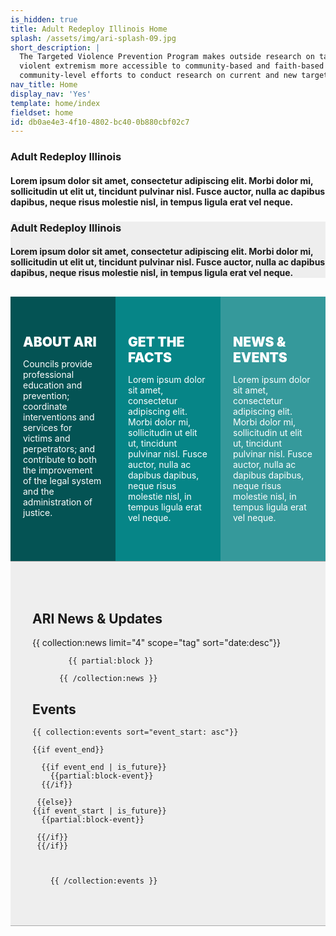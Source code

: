 ```yaml
---
is_hidden: true
title: Adult Redeploy Illinois Home
splash: /assets/img/ari-splash-09.jpg
short_description: |
  The Targeted Violence Prevention Program makes outside research on targeted violence prevention and countering
  violent extremism more accessible to community-based and faith-based organizations. TVPP can also partner with
  community-level efforts to conduct research on current and new targeted violence prevention programs.
nav_title: Home
display_nav: 'Yes'
template: home/index
fieldset: home
id: db0ae4e3-4f10-4802-bc40-0b880cbf02c7
---
```


<style>
  .bootstrap-select {
    font-family: 'Lato', sans-serif;
    font-weight: 900 !important;
    font-size: 18px !important;
}
.bootstrap-select.btn-group .dropdown-menu {
    font-size: 14px;
    font-family: 'Lato', sans-serif;
    font-weight: 700 !important;
}
.factsheet {display: none}

.nav>li {
    font-family: 'Lato', sans-serif;
    font-weight: 900;
    text-transform: uppercase;
}
.nav>li>a {
    position: relative;
    display: block;
    padding: 10px 15px;
    color: #aaa;
}

/* .nav-tabs>li.active>a, .nav-tabs>li.active>a:focus, .nav-tabs>li.active>a:hover {
    color: #068587;
    cursor: default;
    background-color: #fff;
    border: 1px solid #ddd;
    border-bottom-color: transparent;
}

.tab-pane {padding: 30px 10px 30px 10px}

.tab-panel {padding-right: 25px} */

.col-hero1 {
    background: #045354;
    color: #fff
}

.col-hero2 {
    background: #068587;
    color: #fff
}

.col-hero3 {
    background: #35999B;
    color: #fff
}

.col-hero1 .flex-content,.col-hero2 .flex-content,.col-hero3 .flex-content {
    padding: 20px 10px 20px 10px
}

@media screen and (min-width: 768px) {
    .equal,.equal>div[class*='col-'] {
        display:-webkit-box;
        display: -moz-box;
        display: -ms-flexbox;
        display: -webkit-flex;
        display: flex;
        flex: 1 0 auto
    }
}

.eqWrap {
    display: flex
}

.eq {
    padding: 10px
}

.equalHW {
    flex: 1
}

.equalHMWrap {
    justify-content: space-between
}

.equalHM {
    width: 32%
}

.equalHMRWrap {
    justify-content: space-between;
    flex-wrap: wrap
}

.equalHMR {
    width: 32%;
    margin-bottom: 2%
}

.equalHMVWrap {
    flex-wrap: wrap
}

.equalHMV {
    width: 32%;
    margin: 1%
}

.equalHMV:nth-of-type(3n) {
    margin-right: 0
}

.equalHMV:nth-of-type(3n+1) {
    margin-left: 0
}

@media (min-width: 768px) {
  .table-row {
    display: table;
    table-layout: fixed;
  }

  .table-row [class^="col-"] {
    display: table-cell;
    float: none;
  }
}


</style>

<!-- Splash image -->

<div class="homeHero hidden-sm hidden-xs" {{if get:splash}}style="background-image: url('/assets/img/ari-splash-0{{get:splash}}.jpg');"{{else}}style="background-image: url({{splash}});"{{/if}}>
  <div class="homeHeader">
    <h3> Adult Redeploy Illinois</h3>
    <h4> Lorem ipsum dolor sit amet, consectetur adipiscing elit. Morbi dolor mi, sollicitudin ut elit ut, tincidunt pulvinar nisl. Fusce auctor, nulla ac dapibus dapibus, neque risus molestie nisl, in tempus ligula erat vel neque.</h4>
  </div>
</div>

<div style="background: #eee" class="homeHero mobile hidden-md hidden-lg">
  <div class="text-center">
    <h3> Adult Redeploy Illinois</h3>
    <h4> Lorem ipsum dolor sit amet, consectetur adipiscing elit. Morbi dolor mi, sollicitudin ut elit ut, tincidunt pulvinar nisl. Fusce auctor, nulla ac dapibus dapibus, neque risus molestie nisl, in tempus ligula erat vel neque.</h4>
  </div>
</div>

<section id="flex-section" class="hidden-xs" style="margin-top: 30px">
      <div class="equalHWrap eqWrap">
        <div class="equalHW eq col-hero1">

  <div class="flex-content">
            <h2 class="h3 text-center" style="text-transform: uppercase; font-weight: 900; margin-bottom: 8px">About ARI</h2>
          <p>Councils provide professional education and prevention; coordinate interventions and services for victims and perpetrators; and contribute to both the improvement of the legal system and the administration of justice.</p>
          <!-- <div class="text-center">
          <a class="btn btn-default heavy" href="#find-a-council" style="pointer" role="button">Find out More&nbsp;&nbsp;<i class="fa fa-angle-double-down" style="font-weight: 900"></i></a>
        </div> -->

  </div>

  </div>

<div class="equalHW eq col-hero2">

  <div class="flex-content">
            <h2 class="h3 text-center" style="text-transform: uppercase; font-weight: 900; margin-bottom: 8px">Get the Facts</h2>
          <p>Lorem ipsum dolor sit amet, consectetur adipiscing elit. Morbi dolor mi, sollicitudin ut elit ut, tincidunt pulvinar nisl. Fusce auctor, nulla ac dapibus dapibus, neque risus molestie nisl, in tempus ligula erat vel neque.</p><br/>
          <!-- <div class="text-center">
          <a class="btn btn-default heavy" href="#about-the-ifvcc" style="pointer" role="button">Find out More&nbsp;&nbsp;<i class="fa fa-angle-double-down" style="font-weight: 900"></i></a>
        </div> -->

  </div>

</div>
        <div class="equalHW eq col-hero3">

   <div class="flex-content">
            <h2 class="h3 text-center" style="text-transform: uppercase; font-weight: 900; margin-bottom: 8px">News & Events</h2>
          <p>Lorem ipsum dolor sit amet, consectetur adipiscing elit. Morbi dolor mi, sollicitudin ut elit ut, tincidunt pulvinar nisl. Fusce auctor, nulla ac dapibus dapibus, neque risus molestie nisl, in tempus ligula erat vel neque.</p>
          <!-- <div class="text-center">
          <a class="btn btn-default heavy" href="#about-the-ifvcc" style="pointer" role="button">Find out More&nbsp;&nbsp;<i class="fa fa-angle-double-down" style="font-weight: 900"></i></a>
          </div> -->
        </div>

  </div>
      </div>
    </section>

<!-- <section style="margin-top: 0px;" class="hidden-xs hidden-sm">
<div class="container-fluid">

<div class="row table-row">
      <div class="col-sm-12 col-md-4 col-lg-4 hoverBox">
        <a href="/our-approach">
          <div class="service-inner">
            <h6 class="entry-title">Key Components</h6>
            <ul style="text-align: left">
    <li>Assessment of risk, needs and assets</li>
    <li>Evidence-based and promising practices</li>
    <li>Performance measurement and evaluation</li>
    <li>Annual report to Governor and General Assembly</li>
</ul>
          </div>
        </a>
      </div>
      <div class="col-sm-12 col-md-4 col-lg-4 hoverBox">
        <a href="/research">
          <div class="service-inner">

  <h6 class="entry-title">Local Programs</h6>
            <ul style="text-align: left">
    <li>27 Problem-solving courts
        <ul>
            <li>22 Drug courts</li>
            <li>5 Mental health courts (2 with veteran treatment track)</li>
        </ul>
    </li>
    <li>12 Intensive supervision probation with services programs (1 HOPE probation)</li>
</ul>
          </div>
        </a>
      </div>
      <div class="col-sm-12 col-md-4 col-lg-4 hoverBox">
        <a href="/resources">
          <div class="service-inner">

   <h6 class="entry-title">Results</h6>
            <ul style="text-align: left">
    <li>Reduced prison over-crowding</li>
    <li>Lower costs to taxpayers</li>
    <li>End to the expensive and vicious cycle of crime and incarceration</li>
</ul>
          </div>
        </a>
      </div>




</div>


</div>
</section> -->

<!-- <section style="margin-top: -45px">
<div style="background: #fff;">
        <div class="container" style="padding: 75px 30px 50px 30px">
            <div class="row">
                <div class="col-md-12">
                <h1 class="h2" style="padding-bottom: 12px; border-bottom: 1px solid #ddd;">About Adult Redeploy Illinois</h1>
            <p>ARI was established by the <a href="http://www.ilga.gov/legislation/publicacts/fulltext.asp?Name=096-0761">Crime Reduction Act</a> (Public Act 96-0761) to provide financial incentives to local jurisdictions for programs that allow diversion of non-violent offenders from state prisons by providing community-based services. Grants are provided to counties, groups of counties, and judicial circuits to increase programming in their areas, in exchange for reducing the number of people they send to the Illinois Department of Corrections.</p>

<p>The Crime Reduction Act is based on the premise that crime can be reduced and the costs of the criminal justice system can be controlled by understanding and addressing the reasons why people commit crimes. It is also based on the premise that local jurisdictions (judicial circuits or counties) know best what resources are necessary to reduce crime. Rigorous evaluation processes with standardized performance measurements are required to confirm the effectiveness of services in reducing crime. </p>

<p>The ARI program is an example of a national best practice called <strong>"performance incentive funding,"</strong> which other states are adopting in different ways. ARI is based on the successful juvenile model which has been operating since 2004 with positive results. In the first three years of the juvenile Redeploy Illinois program, four pilot sites reduced the number of youth sent to the Department of Juvenile Justice by 51 percent (well above the 25 percent goal), which represents potential youth incarceration cost avoidance to the state of nearly $19 million. </p>

<p>Results expected with Adult Redeploy Illinois include reduced prison overcrowding (based on other states' experiences, with no increase in crime); lowered cost to taxpayers ($24,899 a year for prison vs. less than $200 total for drug school for first offenders or $3,500 on average for drug treatment); an end to the expensive vicious cycle of crime and incarceration. </p>
                </div>
              </div>
            </div>
            </div>

</section> -->

 <!-- <section style="padding-top: 30px; border-top: 1px solid #eee">
  <div style="background: #ffffff;">
        <div class="container-fluid" style="padding: 0px 30px 50px 30px">
            <div class="row">
                <div class="col-md-6 hidden-xs hidden-sm">
                    <div id="chart-container">Map will load here!</div>
                </div>
                <div class="col-md-6">
                    <div class="text-center">
                        <div style="color: #444; font-family: 'Lato', sans-serif; font-weight: 900; margin-bottom: 15px; margin-top: 20px;">Display ARI Fact Sheet</div>
<select class="selectpicker" style="font-size: 14px; font-family: 'Lato', sans-serif !important" title="Choose one of the following...">
                        <optgroup label="Adult Redeploy Illinois Sites" style="font-family: 'Lato', sans-serif !important;">
                        
<option value="2nd Judicial Circuit">2nd Judicial Circuit</option>
                        <option value="Boone County">Boone County</option>
                        <option value="Cook County">Cook County</option>
                        <option value="DuPage County">DuPage County</option>
                            
                          
  </optgroup>
                        
</select>
      </div>


<div class="local-program-description well" style="margin-top: 60px; font-family: 'Lato' ,sans-serif">
<p>As of June 2017, Adult Redeploy Illinois has <strong>20 local sites</strong> operating <strong>39 diversion programs</strong> serving <strong>39 counties</strong>. </p><p>Additionally, ARI funds planning in areas covering <strong>10 additional counties</strong>.</p>

</div>
  <div class="panel panel-default factsheet" style="margin-top: 30px">
                        <div class="panel-heading">
                            <div class="panel-title" style="font-weight: 900; text-transform: uppercase"></div>
                        </div>
                        <div class="panel-body">
                            <div class="panel-text"></div>
                        </div>
                    </div>



  </div>
            </div>
        </div>
    </div>

  </section> -->

  <div id="Illinois" class="__vue-root"></div>

<section style="background: #eee; border-top: 1px solid #aaa; border-bottom: 1px solid #aaa;">
<div class="container" style=" padding-top: 50px; padding-bottom: 50px">
 <div class="row">
 <div class="col-md-6" style="padding-left: 35px; padding-right: 35px">
 <h1 class="h2">ARI News & Updates</h1>
  <article class="list">
          {{ collection:news limit="4" scope="tag" sort="date:desc"}} 
          
            {{ partial:block }}
          
          {{ /collection:news }}
   </article>

</div>

<div class="col-md-6" style="padding-left: 35px; padding-right: 35px">

 <h1 class="h2">Events</h1>

 <article class="list">
    
    {{ collection:events sort="event_start: asc"}}

    {{if event_end}}

      {{if event_end | is_future}}
        {{partial:block-event}}
      {{/if}}

     {{else}}
    {{if event_start | is_future}}
      {{partial:block-event}}

     {{/if}}
     {{/if}}



        {{ /collection:events }}

</article>
  </div>

</div>

</div>

  </div>
  </div>

  </section>
